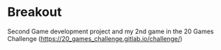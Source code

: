 # Breakout
Second Game development project and my 2nd game in the 20 Games Challenge (https://20_games_challenge.gitlab.io/challenge/)
